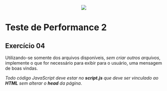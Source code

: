 <p align="center">
    <img src="https://www.infnet.edu.br/infnet/wp-content/themes/infnet.homepage//assets/img/LogoInfnetRodape.png"/>
</p>

# Teste de Performance 2

## Exercício 04

Utilizando-se somente dos arquivos disponíveis, _sem criar outros arquivos_, implemente o que for necessário para exibir para o usuário, uma mensagem de boas vindas.

_Todo código JavaScript deve estar no **script.js** que deve ser vinculado ao **HTML** sem alterar o **head** da página_.
